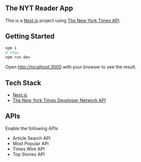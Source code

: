 ## The NYT Reader App
This is a [Next.js](https://nextjs.org/) project using [The New York Times API](https://developer.nytimes.com/).

## Getting Started


```bash
npm i
# then
npm run dev
```

Open [http://localhost:3000](http://localhost:3000) with your browser to see the result.

## Tech Stack

- [Next.js](https://nextjs.org/docs)
- [The New York Times Developer Network API](https://developer.nytimes.com/)


## APIs

Enable the following APIs

- Article Search API
- Most Popular API
- Times Wire API
- Top Stories API
